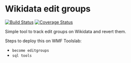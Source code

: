 Wikidata edit groups
====================

[![Build Status](https://travis-ci.org/wetneb/editgroups.svg?branch=master)](https://travis-ci.org/wetneb/editgroups) [![Coverage Status](https://coveralls.io/repos/github/wetneb/editgroups/badge.svg?branch=master)](https://coveralls.io/github/wetneb/editgroups?branch=master)

Simple tool to track edit groups on Wikidata and revert them.


Steps to deploy this on WMF Toolslab:
* `become editgroups`
* `sql tools`
